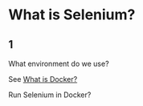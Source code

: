 # What is Selenium?

## 1

What environment do we use?

See [What is Docker?](What%20is%20Docker.ipynb)

Run Selenium in Docker?
